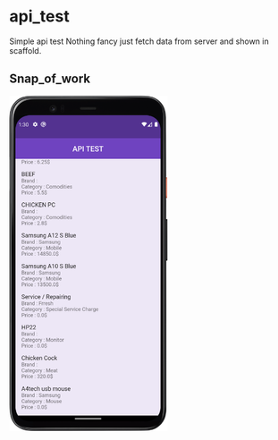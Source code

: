 # api_test

Simple api test Nothing fancy just fetch data from server and shown in scaffold.

## Snap_of_work

 <img src="https://github.com/HH-Tushar/api_test/blob/main/snap.png" height="600">

